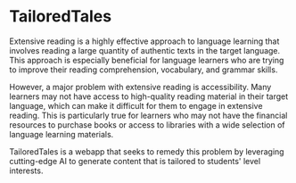# TailoredTales

Extensive reading is a highly effective approach to language learning that involves reading a large quantity of authentic texts in the target language. This approach is especially beneficial for language learners who are trying to improve their reading comprehension, vocabulary, and grammar skills.

However, a major problem with extensive reading is accessibility. Many learners may not have access to high-quality reading material in their target language, which can make it difficult for them to engage in extensive reading. This is particularly true for learners who may not have the financial resources to purchase books or access to libraries with a wide selection of language learning materials.

TailoredTales is a webapp that seeks to remedy this problem by leveraging cutting-edge AI to generate content that is tailored to students' level interests.

